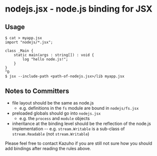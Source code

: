 nodejs.jsx - node.js binding for JSX
====================================

Usage
-----

```
$ cat > myapp.jsx
import "nodejs/*.jsx";

class _Main {
    static main(args : string[]) : void {
        log "hello node.js!";
    }
}
^D
$ jsx --include-path <path-of-nodejs.jsx>/lib myapp.jsx
```

Notes to Committers
-------------------

- file layout should be the same as node.js
  - e.g. definitions in the ```fs``` module are bound in ```nodejs/fs.jsx```
- preloaded globals should go into ```nodejs.jsx```
  - e.g. the ```process``` and ```module``` objects
- inheritance at the binding level should be the reflection of the node.js implementation
-- e.g. ```stream.Writable``` is a sub-class of ```stream.Readable``` (not ```stream.Writable```)

Please feel free to contact Kazuho if you are still not sure how you should add bindings after reading the rules above.
